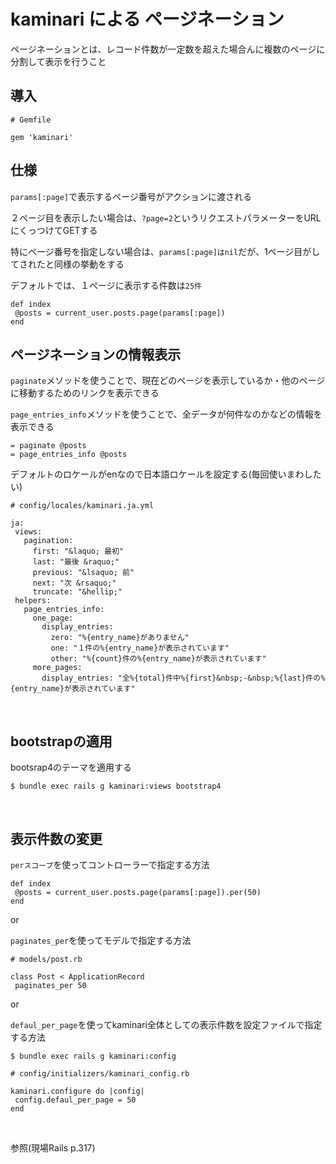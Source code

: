 # kaminari による ページネーション

ページネーションとは、レコード件数が一定数を超えた場合んに複数のページに分割して表示を行うこと

## 導入

```
# Gemfile

gem 'kaminari'
```

## 仕様

`params[:page]`で表示するページ番号がアクションに渡される

２ページ目を表示したい場合は、`?page=2`というリクエストパラメーターをURLにくっつけてGETする

特にページ番号を指定しない場合は、`params[:page]はnil`だが、1ページ目がしてされたと同様の挙動をする

デフォルトでは、１ぺージに表示する件数は`25件`

```
def index
 @posts = current_user.posts.page(params[:page])
end
```

## ページネーションの情報表示

`paginate`メソッドを使うことで、現在どのページを表示しているか・他のページに移動するためのリンクを表示できる

`page_entries_info`メソッドを使うことで、全データが何件なのかなどの情報を表示できる

```
= paginate @posts
= page_entries_info @posts
```

デフォルトのロケールがenなので日本語ロケールを設定する(毎回使いまわしたい)

```
# config/locales/kaminari.ja.yml

ja:
 views:
   pagination:
     first: "&laquo; 最初"
     last: "最後 &raquo;"
     previous: "&lsaquo; 前"
     next: "次 &rsaquo;"
     truncate: "&hellip;"
 helpers:
   page_entries_info:
     one_page:
       display_entries:
         zero: "%{entry_name}がありません"
         one: "１件の%{entry_name}が表示されています"
         other: "%{count}件の%{entry_name}が表示されています"
     more_pages:
       display_entries: "全%{total}件中%{first}&nbsp;-&nbsp;%{last}件の%{entry_name}が表示されています"
```

<br>

## bootstrapの適用

bootsrap4のテーマを適用する

```
$ bundle exec rails g kaminari:views bootstrap4
```

<br>

## 表示件数の変更

`perスコープ`を使ってコントローラーで指定する方法

```
def index
 @posts = current_user.posts.page(params[:page]).per(50)
end
```

or

`paginates_per`を使ってモデルで指定する方法

```
# models/post.rb

class Post < ApplicationRecord
 paginates_per 50
```

or

`defaul_per_page`を使ってkaminari全体としての表示件数を設定ファイルで指定する方法

```
$ bundle exec rails g kaminari:config

# config/initializers/kaminari_config.rb

kaminari.configure do |config|
 config.defaul_per_page = 50
end
```

<br>

参照(現場Rails p.317)
